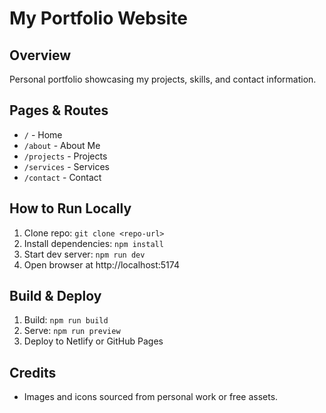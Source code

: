 # My Portfolio Website

## Overview
Personal portfolio showcasing my projects, skills, and contact information.

## Pages & Routes
- `/` - Home
- `/about` - About Me
- `/projects` - Projects
- `/services` - Services
- `/contact` - Contact

## How to Run Locally
1. Clone repo: `git clone <repo-url>`
2. Install dependencies: `npm install`
3. Start dev server: `npm run dev`
4. Open browser at http://localhost:5174

## Build & Deploy
1. Build: `npm run build`
2. Serve: `npm run preview`
3. Deploy to Netlify or GitHub Pages

## Credits
- Images and icons sourced from personal work or free assets.
